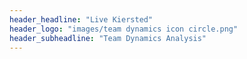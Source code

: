 ```yaml
---
header_headline: "Live Kiersted"
header_logo: "images/team dynamics icon circle.png"
header_subheadline: "Team Dynamics Analysis"
---
```


